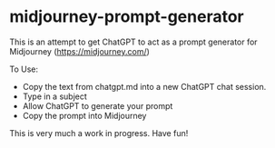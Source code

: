 # midjourney-prompt-generator

This is an attempt to get ChatGPT to act as a prompt generator for Midjourney (https://midjourney.com/)

To Use:
* Copy the text from chatgpt.md into a new ChatGPT chat session. 
* Type in a subject
* Allow ChatGPT to generate your prompt
* Copy the prompt into Midjourney


This is very much a work in progress. Have fun!